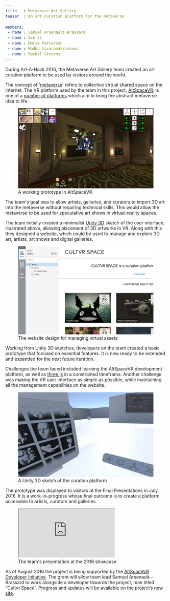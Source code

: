 ```yaml
---
title   : Metaverse Art Gallery
teaser  : An art curation platform for the metaverse

members:
 - name : Samuel Arsenault-Brassard
 - name : Ace Ji
 - name : Marie Patterson
 - name : Madhu Sivaramakrishnan
 - name : Rachel Stevens
---
```


During Art-A-Hack 2016, the Metaverse Art Gallery team created an art curation platform to be used by visitors around the world.

The concept of '[metaverse](https://en.wikipedia.org/wiki/Metaverse)' refers to collective virtual shared space on the internet. The VR platform used by the team in this project, [AltSpaceVR](http://altvr.com/), is one of a [number of platforms](https://medium.com/@sophiaedm/the-fight-for-the-metaverse-811aef87d16a) which aim to bring the abstract metaverse idea to life.

<figure>
	<img src="/images/projects/2016/metaverse-art-gallery/unity-sketch.jpg" alt="A Unity 3D sketch of the curation platform" />
	<figcaption>A working prototype in AltSpaceVR</figcaption>
</figure>

The team's goal was to allow artists, galleries, and curators to import 3D art into the metaverse without requiring technical skills. This would allow the metaverse to be used for speculative art shows in virtual-reality spaces.

The team initially created a minimalist [Unity 3D](https://unity3d.com/) sketch of the user interface, illustrated above, allowing placement of 3D artworks in VR. Along with this they designed a website, which could be used to manage and explore 3D art, artists, art shows and digital galleries.

<figure>
	<img src="/images/projects/2016/metaverse-art-gallery/website.jpg" alt="The website design for managing virtual assets" />
	<figcaption>The website design for managing virtual assets</figcaption>
</figure>

Working from Unity 3D sketches, developers on the team created a basic prototype that focused on essential features. It is now ready to be extended and expanded for the next future iteration.

Challenges the team faced included learning the AltSpaceVR development platform, as well as [three.js](http://threejs.org/) in a constrained timeframe. Another challenge was making the VR user interface as simple as possible, while maintaining all the management capabilities on the website.

<figure>
	<img src="/images/projects/2016/metaverse-art-gallery/altspacevr-prototype.jpg" alt="A working prototype in AltSpaceVR<" />
	<figcaption>A Unity 3D sketch of the curation platform</figcaption>
</figure>

The prototype was displayed to visitors at the Final Presentations in July 2016. It is a work-in-progress whose final outcome is to create a platform accessible to artists, curators and galleries. 

<figure class="video ratio-55 with-caption">
	<iframe src="https://www.youtube.com/embed/KyNQ89wivbc" allowfullscreen></iframe>
	<figcaption>The team's presentation at the 2016 showcase</figcaption>
</figure>

As of August 2016 the project is being supported by the [AltSpaceVR Developer Initiative](https://developer.altvr.com/Initiative/). The grant will allow team lead Samuel Arsenault-­Brassard to work alongside a developer towards the project, now titled “Cultvr.Space”. Progress and updates will be available on the project’s [new site](http://cultvr.space/). 
